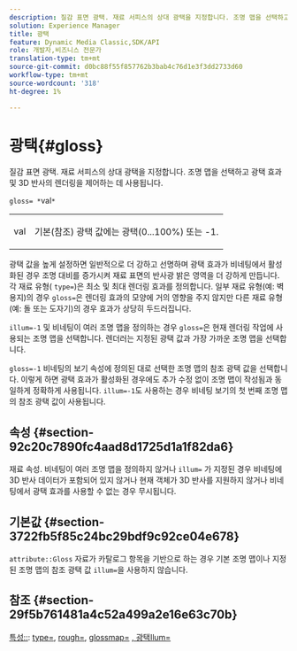 ```yaml
---
description: 질감 표면 광택. 재료 서피스의 상대 광택을 지정합니다. 조명 맵을 선택하고 광택 효과 및 3D 반사의 렌더링을 제어하는 데 사용됩니다.
solution: Experience Manager
title: 광택
feature: Dynamic Media Classic,SDK/API
role: 개발자,비즈니스 전문가
translation-type: tm+mt
source-git-commit: d0bc88f55f857762b3bab4c76d1e3f3dd2733d60
workflow-type: tm+mt
source-wordcount: '318'
ht-degree: 1%

---
```



# 광택{#gloss}

질감 표면 광택. 재료 서피스의 상대 광택을 지정합니다. 조명 맵을 선택하고 광택 효과 및 3D 반사의 렌더링을 제어하는 데 사용됩니다.

`gloss= *`val`*`

<table id="simpletable_82166CA080AD401180404462FB2407D7"> 
 <tr class="strow"> 
  <td class="stentry"> <p><span class="codeph"> <span class="varname"> val</span> </span> </p></td> 
  <td class="stentry"> <p>기본(참조) 광택 값에는 광택(0...100%) 또는 -1. </p></td> 
 </tr> 
</table>

광택 값을 높게 설정하면 일반적으로 더 강하고 선명하며 광택 효과가 비네팅에서 활성화된 경우 조명 대비를 증가시켜 재료 표면의 반사광 밝은 영역을 더 강하게 만듭니다. 각 재료 유형( `type=`)은 최소 및 최대 렌더링 효과를 정의합니다. 일부 재료 유형(예: 벽 용지)의 경우 `gloss=`은 렌더링 효과의 모양에 거의 영향을 주지 않지만 다른 재료 유형(예: 돌 또는 도자기)의 경우 효과가 상당히 두드러집니다.

`illum=-1` 및 비네팅이 여러 조명 맵을 정의하는 경우 `gloss=`은 현재 렌더링 작업에 사용되는 조명 맵을 선택합니다. 렌더러는 지정된 광택 값과 가장 가까운 조명 맵을 선택합니다.

`gloss=-1` 비네팅의 보기 속성에 정의된 대로 선택한 조명 맵의 참조 광택 값을 선택합니다. 이렇게 하면 광택 효과가 활성화된 경우에도 추가 수정 없이 조명 맵이 작성됨과 동일하게 정확하게 사용됩니다. `illum=-1`도 사용하는 경우 비네팅 보기의 첫 번째 조명 맵의 참조 광택 값이 사용됩니다.

## 속성 {#section-92c20c7890fc4aad8d1725d1a1f82da6}

재료 속성. 비네팅이 여러 조명 맵을 정의하지 않거나 `illum=` 가 지정된 경우 비네팅에 3D 반사 데이터가 포함되어 있지 않거나 현재 객체가 3D 반사를 지원하지 않거나 비네팅에서 광택 효과를 사용할 수 없는 경우 무시됩니다.

## 기본값 {#section-3722fb5f85c24bc29bdf9c92ce04e678}

`attribute::Gloss` 자료가 카탈로그 항목을 기반으로 하는 경우 기본 조명 맵이나 지정된 조명 맵의 참조 광택 값 `illum=`을 사용하지 않습니다.

## 참조 {#section-29f5b761481a4c52a499a2e16e63c70b}

[특성::](../../../../../ir-api/material-cat/image-rendering-api-ref/c-ir-material-catalog/c-ir-material-data-reference/r-ir-cat-gloss.md#reference-5277f62a67e2408ab94699aa712f1eeb): [type=](../../../../../ir-api/http-protocol/image-rendering-api-ref/c-ir-http-protocol-ref/c-ir-http-protocol-command-reference/r-ir-http-type.md#reference-128c7de89e2d46838019b560f3f84a35),  [rough=](../../../../../ir-api/http-protocol/image-rendering-api-ref/c-ir-http-protocol-ref/c-ir-http-protocol-command-reference/r-ir-rough.md#reference-00add846b09f4dc39420bda1ca414180),  [glossmap=](../../../../../ir-api/http-protocol/image-rendering-api-ref/c-ir-http-protocol-ref/c-ir-http-protocol-command-reference/r-ir-glossmap.md#reference-99940148ae6a401482b2d03c68530f3a)  [, 광택Ilum=](../../../../../ir-api/http-protocol/image-rendering-api-ref/c-ir-http-protocol-ref/c-ir-http-protocol-command-reference/r-ir-http-illum.md#reference-8efe483a30684022bfe711eb73efbee6)
